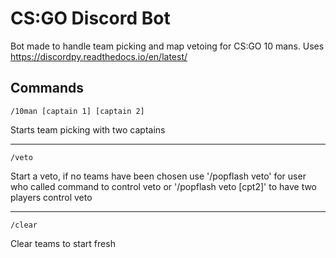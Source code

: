 # CS:GO Discord Bot

Bot made to handle team picking and map vetoing for CS:GO 10 mans. Uses https://discordpy.readthedocs.io/en/latest/

## Commands

`/10man [captain 1] [captain 2]`

Starts team picking with two captains

---

`/veto`

Start a veto, if no teams have been chosen use '/popflash veto' for user who called command to control veto or '/popflash veto [cpt2]' to have two players control veto

---

`/clear`

Clear teams to start fresh
